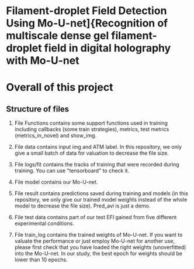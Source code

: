 # Filament-droplet Field Detection Using Mo-U-net]{Recognition of multiscale dense gel filament-droplet field in digital holography with Mo-U-net
 # Overall of this project
## Structure of files
1. File Functions contains some support functions used in training including  callbacks (some train strategies), metrics, test metrics (metrics_in_novel) and show_img.

2. File data contains input img and ATM label. In this repository, we only give a small batch of data for valuation to decrease the file size.

3. File logs/fit contains the tracks of training that were recorded during training. You can use "tensorboard" to check it.

4. File model contains our Mo-U-net.

5. File result contains predictions saved during training and models (in this repository, we only give our trained model weights instead of the whole model to decrease the file size). Pred_avi is just a demo.

6. File test data contains part of our test EFI gained from five different experimental conditions.

7. File train_log contains the trained weights of Mo-U-net. If you want to valuate the performance or just employ Mo-U-net for another use, please first check that you have loaded the right weights (unoverfitted) into the Mo-U-net. In our study, the best epoch for weights should be lower than 10 epochs.
